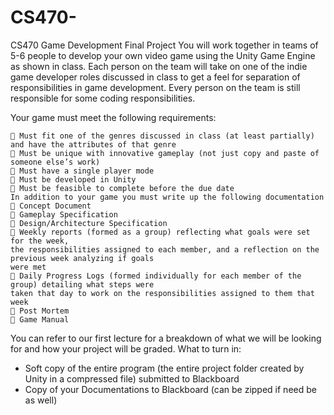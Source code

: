 # CS470-

CS470 Game Development Final Project
	You will work together in teams of 5-6 people to develop your own video game using the Unity Game Engine
	as shown in class. Each person on the team will take on one of the indie game developer roles discussed in class
	to get a feel for separation of responsibilities in game development. Every person on the team is still responsible
	for some coding responsibilities.

Your game must meet the following requirements:
  
	 Must fit one of the genres discussed in class (at least partially) and have the attributes of that genre
	 Must be unique with innovative gameplay (not just copy and paste of someone else’s work)
	 Must have a single player mode
	 Must be developed in Unity
	 Must be feasible to complete before the due date
	In addition to your game you must write up the following documentation
	 Concept Document
	 Gameplay Specification
	 Design/Architecture Specification
	 Weekly reports (formed as a group) reflecting what goals were set for the week,
	the responsibilities assigned to each member, and a reflection on the previous week analyzing if goals
	were met
	 Daily Progress Logs (formed individually for each member of the group) detailing what steps were
	taken that day to work on the responsibilities assigned to them that week
	 Post Mortem
	 Game Manual
	
You can refer to our first lecture for a breakdown of what we will be looking for and how your project will be
graded.
What to turn in:
- Soft copy of the entire program (the entire project folder created by Unity in a compressed file) submitted to
Blackboard
- Copy of your Documentations to Blackboard (can be zipped if need be as well)
